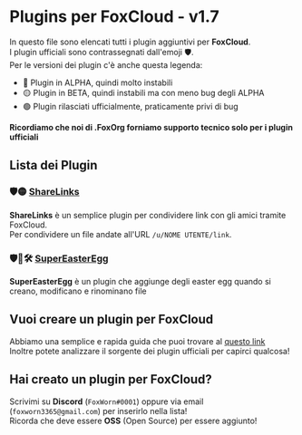 # Plugins per FoxCloud - v1.7
In questo file sono elencati tutti i plugin aggiuntivi per **FoxCloud**.<br>
I plugin ufficiali sono contrassegnati dall'emoji 🛡️.<br>
Per le versioni dei plugin c'è anche questa legenda:<br>
- 🔴 Plugin in ALPHA, quindi molto instabili
- 🟡 Plugin in BETA, quindi instabili ma con meno bug degli ALPHA
- 🟢 Plugin rilasciati ufficialmente, praticamente privi di bug

**Ricordiamo che noi di .FoxOrg forniamo supporto tecnico solo per i plugin ufficiali**
## Lista dei Plugin
### 🛡️🟡 [ShareLinks](https://github.com/FoxWorn3365/ShareLinks)
**ShareLinks** è un semplice plugin per condividere link con gli amici tramite FoxCloud.<br>
Per condividere un file andate all'URL `/u/NOME UTENTE/link`.<br>
### 🛡️🔴🛠️ [SuperEasterEgg](https://github.com/FoxWorn3365/SuperEasterEgg)
**SuperEasterEgg** è un plugin che aggiunge degli easter egg quando si creano, modificano e rinominano file

## Vuoi creare un plugin per FoxCloud
Abbiamo una semplice e rapida guida che puoi trovare al [questo link](https://foxcloud.fcosma.it/docs/v1.7#plugins-preparazione)<br>
Inoltre potete analizzare il sorgente dei plugin ufficiali per capirci qualcosa!

## Hai creato un plugin per FoxCloud?
Scrivimi su **Discord** (`FoxWorn#0001`) oppure via email (`foxworn3365@gmail.com`) per inserirlo nella lista!<br>
Ricorda che deve essere **OSS** (Open Source) per essere aggiunto!
